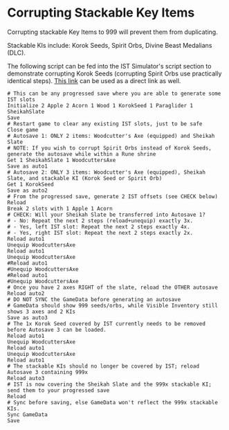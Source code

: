 # Corrupting Stackable Key Items

Corrupting stackable Key Items to 999 will prevent them from duplicating.

Stackable KIs include: Korok Seeds, Spirit Orbs, Divine Beast Medalians (DLC).

The following script can be fed into the IST Simulator's script section to demonstrate corrupting Korok Seeds (corrupting Spirit Orbs use practically identical steps). [This link](https://ist.itntpiston.app/?c=H4sIAAAAAAACA61VX2%2FaMBB%2Fz6c4iYcWjXUC9lL6MHWsa1EnmAjb1EeTXIiHsTOfU2CffmeHQII2qdP25Bbsu9%2B%2FOzqwyCVBIjQsEYTeQ2HNyiIRpkDiGWGbo0XYmxIEn2KpEJyBFWq0wiGQ2SBM4gWQMo6iiZZOCiV%2FIgzgtihUOBNjNfThmzEpH4%2FGmnWM6P%2F%2BLKxYKZmi5X%2FiHOVa5LHiwlHMzaMOzJGcsA5WYhMaJwqFDUBxJ8lJvTp178H3kpy%2FxVxIZBiNlSEMb7nUbelMoNQfwWz66YmRSYcbGgVgSekc2guC2x3CJf4oZVFg2uVWaQ0MKmQdmM4WdyOYZEGWraQ8IDPWloWDuJBWOpjZJYHU5FCkYLKKNXjajPMon8tZ0xrXNpes11a6XGoQMC8108it1BjdozsT6KBnBZsYdFAMBIV6%2FSbfwYHv8AV8e22yvcCfLUjWwfrHCVyemICxDbrdA8qjvy1EA0b00ZpNoHwWsoYgg2CnyTJCR3BJiDB%2BuBs%2FsqXKbLvRnA%2BRRu8tijVfDr4Hybhxlbd%2BlTduFx4yW6mUd8q2qfmQOCs0ZWgtA5GaTTxl5B0XeA1TM%2BIIFihcwK1x53xXhwWDswHLK7bJq9flRIrEqT0Md1fh8ROy1Qozd4zon4vVb98231q5yv%2Fm8YAfVwIdQvClgnaelJfc6bQudf7tFsx0Ui2RPAQSxA4J5pP7B%2B91IERV3CpNwyezxcPd%2FDgdTdA%2BSx9mfgwhfpqOw%2B17HvIPwgm2NTO8qQ6J8guCl9uxSud0kXJTqtQfW7i%2Bvgbys%2FnG8Nz2DqP4VZL0qZ%2FoZ%2BR02D3r7cPknxCPU2DhB2TAg0GtuA%2B504Jh9XeNyecd8Yw%2Ba8t9cDUpOXnaO6d978Pmsrjha2lN5BjJYb2mvQ6Y%2Fj%2Br2x4G2M2Jp1opbbi1XvGuZhBtKje1cU20RjshtXeA5d0123h1vAD806NZ%2FVDL3%2FNGtofUq%2Bs%2F9RVaqG7Yr%2Bq7jdctzPfZWqmXRQfivU5qPfkbbtUDVNRIzdboC8ckMoWJ%2B31HuopCnfpN8PsXCXNekEEHAAA%3D) can be used as a direct link as well.


```
# This can be any progressed save where you are able to generate some IST slots
Initialize 2 Apple 2 Acorn 1 Wood 1 KorokSeed 1 Paraglider 1 SheikahSlate
Save
# Restart game to clear any existing IST slots, just to be safe
Close game
# Autosave 1: ONLY 2 items: Woodcutter's Axe (equipped) and Sheikah Slate
# NOTE: If you wish to corrupt Spirit Orbs instead of Korok Seeds, generate the autosave while within a Rune shrine
Get 1 SheikahSlate 1 WoodcuttersAxe
Save as auto1
# Autosave 2: ONLY 3 items: Woodcutter's Axe (equipped), Sheikah Slate, and stackable KI (Korok Seed or Spirit Orb)
Get 1 KorokSeed
Save as auto2
# From the progressed save, generate 2 IST offsets (see CHECK below)
Reload
Break 2 slots with 1 Apple 1 Acorn
# CHECK: Will your Sheikah Slate be transferred into Autosave 1?
# - No: Repeat the next 2 steps (reload+unequip) exactly 3x.
# - Yes, left IST slot: Repeat the next 2 steps exactly 4x.
# - Yes, right IST slot: Repeat the next 2 steps exactly 2x.
Reload auto1
Unequip WoodcuttersAxe
Reload auto1
Unequip WoodcuttersAxe
#Reload auto1
#Unequip WoodcuttersAxe
#Reload auto1
#Unequip WoodcuttersAxe
# Once you have 2 axes RIGHT of the slate, reload the OTHER autosave
Reload auto2
# DO NOT SYNC the GameData before generating an autosave
# GameData should show 999 seeds/orbs, while Visible Inventory still shows 3 axes and 2 KIs
Save as auto3
# The 1x Korok Seed covered by IST currently needs to be removed before Autosave 3 can be loaded.
Reload auto1
Unequip WoodcuttersAxe
Reload auto1
Unequip WoodcuttersAxe
Reload auto1
# The stackable KIs should no longer be covered by IST; reload Autosave 3 containing 999x
Reload auto3
# IST is now covering the Sheikah Slate and the 999x stackable KI; send them to your progressed save
Reload
# Sync before saving, else GameData won't reflect the 999x stackable KIs.
Sync GameData
Save
```
